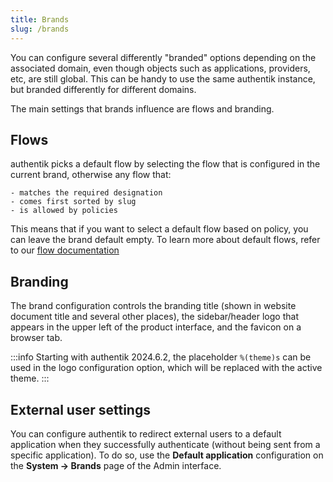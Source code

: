```yaml
---
title: Brands
slug: /brands
---
```


You can configure several differently "branded" options depending on the associated domain, even though objects such as applications, providers, etc, are still global. This can be handy to use the same authentik instance, but branded differently for different domains.

The main settings that brands influence are flows and branding.

## Flows

authentik picks a default flow by selecting the flow that is configured in the current brand, otherwise any flow that:

    - matches the required designation
    - comes first sorted by slug
    - is allowed by policies

This means that if you want to select a default flow based on policy, you can leave the brand default empty. To learn more about default flows, refer to our [flow documentation](../flows-stages/flow/index.md#default-and-commonly-used-flows)

## Branding

The brand configuration controls the branding title (shown in website document title and several other places), the sidebar/header logo that appears in the upper left of the product interface, and the favicon on a browser tab.

:::info
Starting with authentik 2024.6.2, the placeholder `%(theme)s` can be used in the logo configuration option, which will be replaced with the active theme.
:::

## External user settings

You can configure authentik to redirect external users to a default application when they successfully authenticate (without being sent from a specific application). To do so, use the **Default application** configuration on the **System -> Brands** page of the Admin interface.
